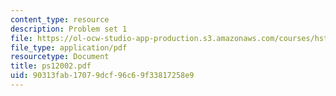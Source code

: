 ```yaml
---
content_type: resource
description: Problem set 1
file: https://ol-ocw-studio-app-production.s3.amazonaws.com/courses/hst-508-genomics-and-computational-biology-fall-2002/90313fab17079dcf96c69f33817258e9_ps12002.pdf
file_type: application/pdf
resourcetype: Document
title: ps12002.pdf
uid: 90313fab-1707-9dcf-96c6-9f33817258e9
---
```

